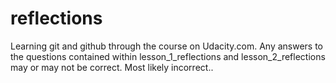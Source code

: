 # reflections

Learning git and github through the course on Udacity.com. Any answers to the questions contained within lesson_1_reflections and lesson_2_reflections may or may not be correct. Most likely incorrect..
